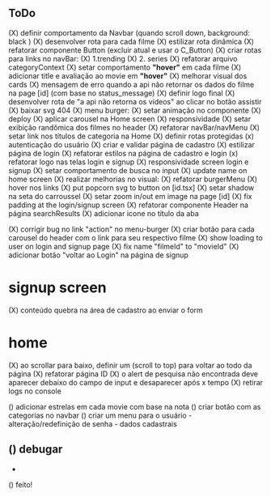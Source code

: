 ## ToDo

(X) definir comportamento da Navbar (quando scroll down, background: black )
(X) desenvolver rota para cada filme
(X) estilizar rota dinâmica
(X) refatorar componente Button (excluir atual e usar o C_Button)
(X) criar rotas para links no navBar:
    (X) 1.trending
    (X) 2. series
(X) refatorar arquivo categoryContext
(X) setar comportamento **"hover"** em cada filme
(X) adicionar title e avaliação ao movie em **"hover"**
(X) melhorar visual dos cards
(X) mensagem de erro quando a api não retornar os dados do filme na page [id] (com base no status_message)
(X) definir logo final
(X) desenvolver rota de "a api não retorna os vídeos" ao clicar no botão assistir
(X) baixar svg 404
(X) menu burger:
    (X) setar animação no componente
(X) deploy
(X) aplicar carousel na Home screen
(X) responsividade
(X) setar exibição randômica dos filmes no header
(X) refatorar navBar/navMenu
(X) setar link nos títulos de categoria na Home
(X) definir rotas protegidas
(x) autenticação do usuário
(X) criar e validar página de cadastro
(X) estilizar página de login
(X) refatorar estilos na página de cadastro e login
(x) refatorar logo nas telas login e signup
(X) responsividade screen login e signup
(X) setar comportamento de busca no input
(X) update name on home screen
(X) realizar melhorias no visual:
    (X) refatorar burgerMenu
    (X) hover nos links
    (X) put popcorn svg to button on [id.tsx]
    (X) setar shadow na seta do carroussel
    (X) setar zoom in/out em image na page [id]
    (X) fix padding at the login/signup screen
    (X) refatorar componente Header na página searchResults
(X) adicionar icone no título da aba

(X) corrigir bug no link "action" no menu-burger
(X) criar botão para cada carousel do header com o link para seu respectivo filme
(X) show loading to user on login and signup page
(X) fix name "filmeId" to "movieId"
(X) adicionar botão "voltar ao Login" na página de signup

# signup screen
(X) conteúdo quebra na área de cadastro ao enviar o form

# home
(X) ao scrollar para baixo, definir um (scroll to top) para voltar ao todo da página
(X) refatorar página ID
(X) o alert de pesquisa não encontrada deve aparecer debaixo do campo de input e desaparecer após x tempo
(X) retirar logs no console

() adicionar estrelas em cada movie com base na nota
() criar botão com as categorias no navbar
() criar um menu para o usuário
    - alteração/redefinição de senha
    - dados cadastrais

() debugar
-
-
() feito!